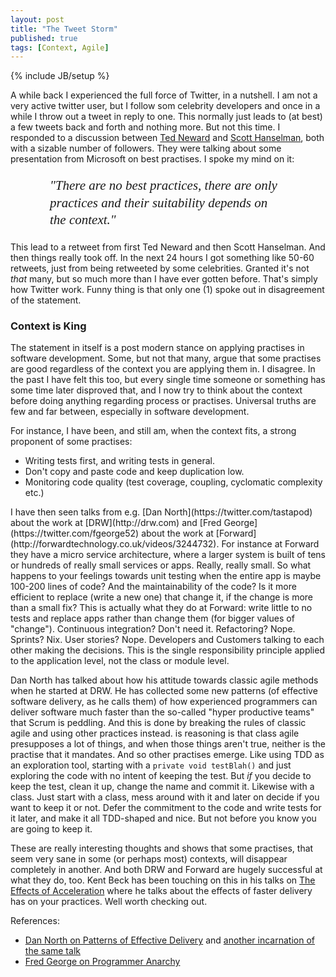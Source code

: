 ```yaml
---
layout: post
title: "The Tweet Storm"
published: true
tags: [Context, Agile]
---
```

{% include JB/setup %}

A while back I experienced the full force of Twitter, in a nutshell. I am not a very active twitter user, but I follow som celebrity developers and once in a while I throw out a tweet in reply to one. This normally just leads to (at best) a few tweets back and forth and nothing more. But not this time. I responded to a discussion between [Ted Neward](https://twitter.com/tedneward/) and [Scott Hanselman](https://twitter.com/shanselman), both with a sizable number of followers. They were talking about some presentation from Microsoft on best practises. I spoke my mind on it:

<p style="width: 75%; margin-left: auto; margin-right: auto;font-size: 150%; font-weight: normal; font-family: times, 'times new roman', serif; font-style: italic; line-height: 130%;">"There are no best practices, there are only practices and their suitability depends on the context."</p>
 
This lead to a retweet from first Ted Neward and then Scott Hanselman. And then things really took off. In the next 24 hours I got something like 50-60 retweets, just from being retweeted by some celebrities. Granted it's not _that_ many, but so much more than I have ever gotten before. That's simply how Twitter work. Funny thing is that only one (1) spoke out in disagreement of the statement. 

### Context is King
The statement in itself is a post modern stance on applying practises in software development. Some, but not that many, argue that some practises are good regardless of the context you are applying them in. I disagree. In the past I have felt this too, but every single time someone or something has some time later disproved that, and I now try to think about the context before doing anything regarding process or practises. Universal truths are few and far between, especially in software development.

For instance, I have been, and still am, when the context fits, a strong proponent of some practises:

* Writing tests first, and writing tests in general.
* Don't copy and paste code and keep duplication low.
* Monitoring code quality (test coverage, coupling, cyclomatic complexity etc.)

<p></p>
I have then seen talks from e.g. [Dan North](https://twitter.com/tastapod) about the work at [DRW](http://drw.com) and [Fred George](https://twitter.com/fgeorge52) about the work at [Forward](http://forwardtechnology.co.uk/videos/3244732). For instance at Forward they have a micro service architecture, where a larger system is built of tens or hundreds of really small services or apps. Really, really small. So what happens to your feelings towards unit testing when the entire app is maybe 100-200 lines of code? And the maintainability of the code? Is it more efficient to replace (write a new one) that change it, if the change is more than a small fix? This is actually what they do at Forward: write little to no tests and replace apps rather than change them (for bigger values of "change"). Continuous integration? Don't need it. Refactoring? Nope. Sprints? Nix. User stories? Nope. Developers and Customers talking to each other making the decisions. This is the single responsibility principle applied to the application level, not the class or module level.

Dan North has talked about how his attitude towards classic agile methods when he started at DRW. He has collected some new patterns (of effective software delivery, as he calls them) of how experienced programmers can deliver software much faster than the so-called "hyper productive teams" that Scrum is peddling. And this is done by breaking the rules of classic agile and using other practices instead. is reasoning is that class agile presupposes a lot of things, and when those things aren't true, neither is the practise that it mandates. And so other practises emerge. Like using TDD as an exploration tool, starting with a `private void testBlah()` and just exploring the code with no intent of keeping the test. But _if_ you decide to keep the test, clean it up, change the name and commit it. Likewise with a class. Just start with a class, mess around with it and later on decide if you want to keep it or not. Defer the commitment to the code and write tests for it later, and make it all TDD-shaped and nice. But not before you know you are going to keep it.

These are really interesting thoughts and shows that some practises, that seem very sane in some (or perhaps most) contexts, will disappear completely in another. And both DRW and Forward are hugely successful at what they do, too. Kent Beck has been touching on this in his talks on [The Effects of Acceleration](http://video.javazone.no/talk/28803277) where he talks about the effects of faster delivery has on your practices. Well worth checking out.

References:

* [Dan North on Patterns of Effective Delivery](https://vimeo.com/43659070) and [another incarnation of the same talk](https://vimeo.com/24681032)
* [Fred George on Programmer Anarchy](http://forwardtechnology.co.uk/videos/32447325)


